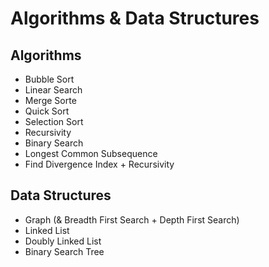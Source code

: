 # Algorithms & Data Structures

## Algorithms

-   Bubble Sort
-   Linear Search
-   Merge Sorte
-   Quick Sort
-   Selection Sort
-   Recursivity
-   Binary Search
-   Longest Common Subsequence
-   Find Divergence Index + Recursivity

## Data Structures

-   Graph (& Breadth First Search + Depth First Search)
-   Linked List
-   Doubly Linked List
-   Binary Search Tree
